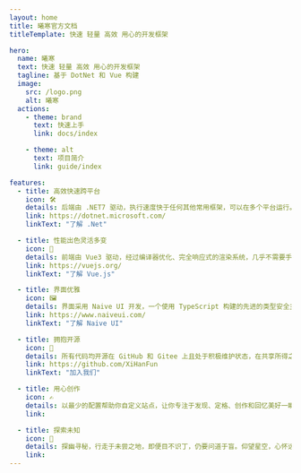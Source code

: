 ```yaml
---
layout: home
title: 曦寒官方文档
titleTemplate: 快速 轻量 高效 用心的开发框架

hero:
  name: 曦寒
  text: 快速 轻量 高效 用心的开发框架
  tagline: 基于 DotNet 和 Vue 构建
  image:
    src: /logo.png
    alt: 曦寒
  actions:
    - theme: brand
      text: 快速上手
      link: docs/index

    - theme: alt
      text: 项目简介
      link: guide/index

features:
  - title: 高效快速跨平台
    icon: 🛠️
    details: 后端由 .NET7 驱动，执行速度快于任何其他常用框架，可以在多个平台运行。精心设计之功能、不断研磨之算法，在程序的高性能、高可用和高扩展性上夯实基础。
    link: https://dotnet.microsoft.com/
    linkText: "了解 .Net"

  - title: 性能出色灵活多变
    icon: 🚀
    details: 前端由 Vue3 驱动，经过编译器优化、完全响应式的渲染系统，几乎不需要手动优化。丰富的、可渐进式集成的生态系统，可以根据应用规模在库和框架间切换自如。
    link: https://vuejs.org/
    linkText: "了解 Vue.js"

  - title: 界面优雅
    icon: 🖼️
    details: 界面采用 Naive UI 开发，一个使用 TypeScript 构建的先进的类型安全主题系统。这个组件库，值得运用。
    link: https://www.naiveui.com/
    linkText: "了解 Naive UI"

  - title: 拥抱开源
    icon: 🤩
    details: 所有代码均开源在 GitHub 和 Gitee 上且处于积极维护状态，在共享所得之时，也积极促进技术之进，社区之兴。
    link: https://github.com/XiHanFun
    linkText: "加入我们"

  - title: 用心创作
    icon: ✍️
    details: 以最少的配置帮助你自定义站点，让你专注于发现、定格、创作和回忆美好一瞬，记录你所见所闻、所学所知、所思所想。
    link:

  - title: 探索未知
    icon: 🌌
    details: 探幽寻秘，行走于未尝之地，即便目不识丁，仍要问道于盲。仰望星空，心怀远大，才能揭示宇宙之奥秘，通晓世界之道理，开启探寻之征程。
    link:
---
```

